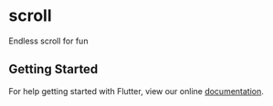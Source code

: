 # scroll

Endless scroll for fun

## Getting Started

For help getting started with Flutter, view our online
[documentation](https://flutter.io/).
